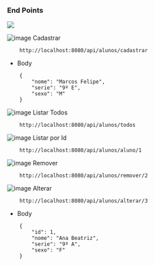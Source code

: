 ### End Points

<img src="https://img.shields.io/badge/Codecov-F01F7A?style=for-the-badge&logo=Codecov&logoColor=white" />

![image]({"https://img.shields.io/badge/POST-298D46?style=for-the-badge"}) Cadastrar
````
    http://localhost:8080/api/alunos/cadastrar
````
* Body 
````
    {
        "nome": "Marcos Felipe",
        "serie": "9º E",
        "sexo": "M" 
    }
````

![image]({"https://img.shields.io/badge/GET-792DE4?style=for-the-badge"}) Listar Todos
````
    http://localhost:8080/api/alunos/todos
````

![image]({"https://img.shields.io/badge/GET-792DE4?style=for-the-badge"}) Listar por Id
````
    http://localhost:8080/api/alunos/aluno/1
````

![image]({"https://img.shields.io/badge/DELETE-FF0000?style=for-the-badge"}) Remover
````
    http://localhost:8080/api/alunos/remover/2
````

![image]({"https://img.shields.io/badge/put-b9ffcf?style=for-the-badge&textColor=white"}) Alterar
````
    http://localhost:8080/api/alunos/alterar/3
````
* Body
````
    {
        "id": 1,
        "nome": "Ana Beatriz",
        "serie": "9º A",
        "sexo": "F" 
    }
````